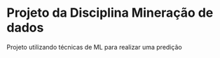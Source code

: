 # Projeto da Disciplina Mineração de dados
Projeto utilizando técnicas de ML para realizar uma predição
